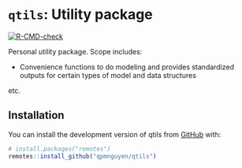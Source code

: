 
# `qtils`: Utility package 


<!-- badges: start -->
[![R-CMD-check](https://github.com/qpmnguyen/qtils/actions/workflows/R-CMD-check.yaml/badge.svg)](https://github.com/qpmnguyen/qtils/actions/workflows/R-CMD-check.yaml)
<!-- badges: end -->

Personal utility package. Scope includes:  
* Convenience functions to do modeling and provides standardized outputs for certain types of model and data structures 

etc. 

## Installation

You can install the development version of qtils from [GitHub](https://github.com/) with:

``` r
# install.packages("remotes")
remotes::install_github("qpmnguyen/qtils")
```

